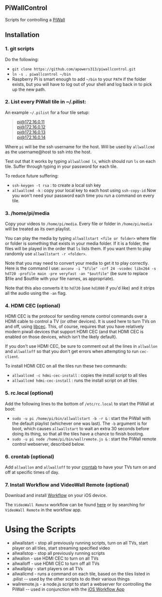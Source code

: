 ## PiWallControl
Scripts for controlling a [PiWall](http://www.piwall.co.uk/)

## Installation
### 1. git scripts
Do the following:
- `git clone https://github.com/apowers313/piwallcontrol.git`
- `ln -s . piwallcontrol ~/bin`
- Raspberry Pi is smart enough to add `~/bin` to your `PATH` if the folder exists, but you will have to log out of your shell and log back in to pick up the new path.

### 2. List every PiWall tile in ~/.pilist:

An example `~/.pilist` for a four tile setup:
> pi@172.16.0.11<br>
> pi@172.16.0.12<br>
> pi@172.16.0.13<br>
> pi@172.16.0.14

Where `pi` will be the ssh username for the host. Will be used by `allwallcmd` as the username@host to ssh into the host.

Test out that it works by typing `allwallcmd ls`, which should run `ls` on each tile. Suffer through typing in your password for each tile.

To reduce future suffering:
- `ssh-keygen -t rsa` : to create a local ssh key
- `allwallcmd -k` : copy your local key to each host using `ssh-copy-id`
Now you won't need your password each time you run a command on every tile.

### 3. /home/pi/media
Copy your videos to `/home/pi/media`. Every file or folder in `/home/pi/media` will be treated as its own playlist.

You can play the media by typing `allwallstart <file or folder>` where file or folder is something that exists in your media folder. If it is a folder, the files will be played in the order that `ls` lists them. If you want them to play randomly use `allwallstart -r <folder>`.

Note that you may need to convert your media to get it to play correctly. Here is the command I use:
`avconv -i “$file" -crf 24 -vcodec libx264 -s hd720 -profile main -pre veryfast -an "$outfile"` (be sure to replace $file and $outfile with your file names, as appropriate).

Note that this also converts it to `hd720` (use `hd1080` if you'd like) and it strips all the audio using the `-an` flag.

### 4. HDMI CEC (optional)
HDMI CEC is the protocol for sending remote control commands over a HDMI cable to control a TV (or other devices). It is used here to turn TVs on and off, using [libcec](https://github.com/Pulse-Eight/libcec). This, of course, requires that you have relatively modern piwall devices that support HDMI CEC (and that HDMI CEC is enabled on those devices, which isn't the likely default).

If you don't use HDMI CEC, be sure to comment out all the lines in `allwallon` and `allwalloff` so that you don't get errors when attempting to run `cec-client`.

To install HDMI CEC on all the tiles run these two commands:
- `allwallcmd -c hdmi-cec-install` : copies the install script to all tiles
- `allwallcmd hdmi-cec-install` : runs the install script on all tiles

### 5. rc.local (optional)
Add the following lines to the bottom of `/etc/rc.local` to start the PiWall at boot:
- `sudo -u pi /home/pi/bin/allwallstart -b -r &` : start the PiWall with the default playlist (whichever one was last). The `-b` argument is for boot, which causes `allwallstart` to wait an extra 30 seconds before doing its thing, so that all the tiles have a chance to finish booting.
- `sudo -u pi node /home/pi/bin/wallremote.js &` : start the PiWall remote control webserver, described below.

### 6. crontab (optional)
Add `allwallon` and `allwalloff` to your [crontab](http://crontab.org/) to have your TVs turn on and off at specific times of day.

### 7. Install Workflow and VideoWall Remote (optional)
Download and install [Workflow](https://workflow.is/) on your iOS device.

The `VideoWall Remote` workflow can be found [here](https://workflow.is/workflows/a604131dd20f4a259825cd9e026d7881) or by searching for `VideoWall Remote` in the workflow app.

# Using the Scripts
- allwallstart - stop all previously running scripts, turn on all TVs, start player on all tiles, start streaming specified video
- allwallstop - stop all previously running scripts
- allwallon - use HDMI CEC to turn on all TVs
- allwalloff - use HDMI CEC to turn off all TVs
- allwallplay - start players on all TVs
- allwallcmd - runs a command on each tile, based on the tiles listed in .pilist -- used by the other scripts to do their various things
- wallremote.js - a node.js script to start a webserver for controlling the PiWall -- used in conjunction with the [iOS Workflow App](https://workflow.is/)

